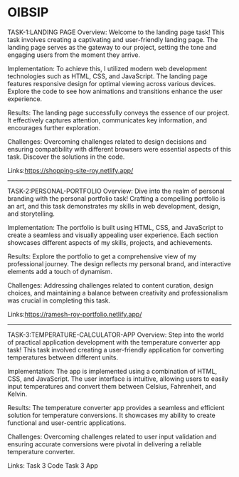 # OIBSIP
TASK-1:LANDING PAGE
Overview:
Welcome to the landing page task! This task involves creating a captivating and user-friendly landing page. The landing page serves as the gateway to our project, setting the tone and engaging users from the moment they arrive.

Implementation:
To achieve this, I utilized modern web development technologies such as HTML, CSS, and JavaScript. The landing page features responsive design for optimal viewing across various devices. Explore the code to see how animations and transitions enhance the user experience.

Results:
The landing page successfully conveys the essence of our project. It effectively captures attention, communicates key information, and encourages further exploration.

Challenges:
Overcoming challenges related to design decisions and ensuring compatibility with different browsers were essential aspects of this task. Discover the solutions in the code.

Links:https://shopping-site-roy.netlify.app/

-----------------------------------------------------------------------------------------------------------------------------------------------------------------------------
TASK-2:PERSONAL-PORTFOLIO
Overview:
Dive into the realm of personal branding with the personal portfolio task! Crafting a compelling portfolio is an art, and this task demonstrates my skills in web development, design, and storytelling.

Implementation:
The portfolio is built using HTML, CSS, and JavaScript to create a seamless and visually appealing user experience. Each section showcases different aspects of my skills, projects, and achievements.

Results:
Explore the portfolio to get a comprehensive view of my professional journey. The design reflects my personal brand, and interactive elements add a touch of dynamism.

Challenges:
Addressing challenges related to content curation, design choices, and maintaining a balance between creativity and professionalism was crucial in completing this task.

Links:https://ramesh-roy-portfolio.netlify.app/

-----------------------------------------------------------------------------------------------------------------------------------------------------------------------------
TASK-3:TEMPERATURE-CALCULATOR-APP
Overview:
Step into the world of practical application development with the temperature converter app task! This task involved creating a user-friendly application for converting temperatures between different units.

Implementation:
The app is implemented using a combination of HTML, CSS, and JavaScript. The user interface is intuitive, allowing users to easily input temperatures and convert them between Celsius, Fahrenheit, and Kelvin.

Results:
The temperature converter app provides a seamless and efficient solution for temperature conversions. It showcases my ability to create functional and user-centric applications.

Challenges:
Overcoming challenges related to user input validation and ensuring accurate conversions were pivotal in delivering a reliable temperature converter.

Links:
Task 3 Code
Task 3 App

